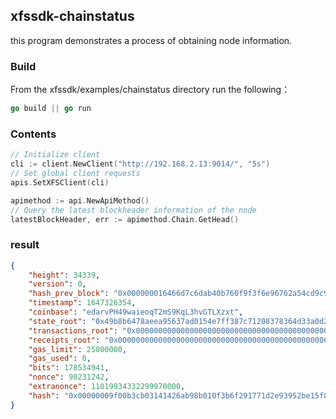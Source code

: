## xfssdk-chainstatus

this program demonstrates a process of obtaining node information.

### Build

From the xfssdk/examples/chainstatus directory run the following：

```go
go build || go run
```

### Contents

```go
// Initialize client
cli := client.NewClient("http://192.168.2.13:9014/", "5s")
// Set global client requests
apis.SetXFSClient(cli)

apimethod := api.NewApiMethod()
// Query the latest blockheader information of the node
latestBlockHeader, err := apimethod.Chain.GetHead()
```

### result

```json
{
    "height": 34339,
    "version": 0,
    "hash_prev_block": "0x000000016466d7c6dab40b760f9f3f6e96762a54cd9c95f68beab018000e9a2a",
    "timestamp": 1647326354,
    "coinbase": "edarvPH49waieoqT2mS9KqL3hvGTLXzxt",
    "state_root": "0x49b8b6478aeea95637ad0154e7ff387c71208378364d33a0d29f00f25f92da06",
    "transactions_root": "0x0000000000000000000000000000000000000000000000000000000000000000",
    "receipts_root": "0x0000000000000000000000000000000000000000000000000000000000000000",
    "gas_limit": 25000000,
    "gas_used": 0,
    "bits": 178534941,
    "nonce": 90231242,
    "extranonce": 11019934332299970000,
    "hash": "0x00000009f00b3cb03141426ab98b010f3b6f291771d2e93952be15f8026f97f8"
}
```

